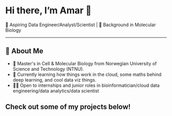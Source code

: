 # Hi there, I’m Amar 👋

🚀 Aspiring Data Engineer/Analyst/Scientist | 🧬 Background in Molecular Biology 

---

## 🔧 About Me

- 🧪 Master's in Cell & Molecular Biology from Norwegian University of Science and Technology (NTNU).
- 🔭 Currently learning how things work in the cloud, some maths behind deep learning, and cool data viz things.
- 🧑‍💻 Open to internships and junior roles in bioinformatician/cloud data engineering/data analytics/data scientist

## Check out some of my projects below!
  


